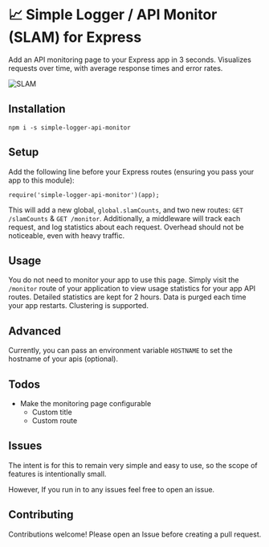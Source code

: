 # 📈 Simple Logger / API Monitor (SLAM) for Express

Add an API monitoring page to your Express app in 3 seconds. Visualizes requests over time, with average response times and error rates.

![SLAM](https://cdn.jsdelivr.net/gh/kidGodzilla/simple-logger-api-monitor/slam.webp)

## Installation

```
npm i -s simple-logger-api-monitor
```


## Setup

Add the following line before your Express routes (ensuring you pass your app to this module):

```
require('simple-logger-api-monitor')(app);
```

This will add a new global, `global.slamCounts`, and two new routes: `GET /slamCounts` & `GET /monitor`. Additionally, a middleware will track each request, and log statistics about each request. Overhead should not be noticeable, even with heavy traffic.


## Usage

You do not need to monitor your app to use this page. Simply visit the `/monitor` route of your application to view usage statistics for your app API routes. Detailed statistics are kept for 2 hours. Data is purged each time your app restarts. Clustering is supported.


## Advanced

Currently, you can pass an environment variable `HOSTNAME` to set the hostname of your apis (optional).


## Todos

 * Make the monitoring page configurable
   * Custom title
   * Custom route


## Issues

The intent is for this to remain very simple and easy to use, so the scope of features is intentionally small.

However, If you run in to any issues feel free to open an issue.


## Contributing

Contributions welcome! Please open an Issue before creating a pull request.
